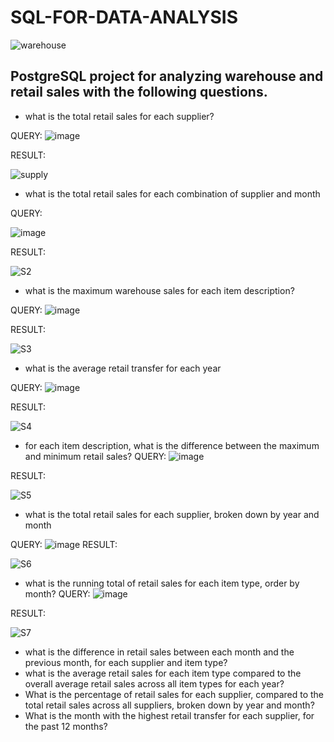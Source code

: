 # SQL-FOR-DATA-ANALYSIS


![warehouse](https://user-images.githubusercontent.com/100838547/224486570-d7976cc8-bc0b-4a6e-a39f-1654016ceac8.jpg)

## PostgreSQL project for analyzing warehouse and retail sales with the following questions.

* what is the total retail sales for each supplier?

 QUERY:
![image](https://user-images.githubusercontent.com/100838547/224489252-b4907cbb-ec04-449d-90fc-78a64874a903.png)

RESULT:

![supply](https://user-images.githubusercontent.com/100838547/224489292-87e0be9c-c732-4b43-8bf8-565bbc054124.png)
* what is the total retail sales for each combination of supplier and month

QUERY:

![image](https://user-images.githubusercontent.com/100838547/224489809-dd3ed56a-9d34-4d49-af5f-f946ffc23ae9.png)


RESULT:

![S2](https://user-images.githubusercontent.com/100838547/224490032-fcd48f03-6b2a-4a76-a0f8-f4d74d25819d.png)

* what is the maximum warehouse sales for each item description?

QUERY:
![image](https://user-images.githubusercontent.com/100838547/224490206-05217b28-21c9-4d4d-8285-40514de9a18e.png)

RESULT:

![S3](https://user-images.githubusercontent.com/100838547/224490291-90dffa9b-fa4e-4514-8df8-5f2ffbb4cb28.png)

* what is the average retail transfer for each year 

QUERY:
![image](https://user-images.githubusercontent.com/100838547/224490403-6237613c-5cbb-49de-bed1-2c8238a72583.png)

RESULT:

![S4](https://user-images.githubusercontent.com/100838547/224490466-0d7f489f-88b2-4aad-8156-c5072dd131ca.png)

* for each item description, what is the difference between the maximum and minimum retail sales? 
QUERY:
![image](https://user-images.githubusercontent.com/100838547/224490673-9d03f8ac-6d80-4380-9798-eb72a39fb24f.png)

RESULT:

![S5](https://user-images.githubusercontent.com/100838547/224490734-631015ab-8936-4c4a-9c73-3e3a399d0b68.png)

* what is the total retail sales for each supplier, broken down by year and month 

QUERY:
![image](https://user-images.githubusercontent.com/100838547/224491141-5c06e507-4b74-44ab-8687-8aa280bbe7d1.png)
RESULT:

![S6](https://user-images.githubusercontent.com/100838547/224491227-92c48a4c-6169-4b7e-9375-3d224715f18c.png)

* what is the running total of retail sales for each item type, order by month?
QUERY:
![image](https://user-images.githubusercontent.com/100838547/224491440-96150a79-b1a3-4807-a64d-e34b52c60d14.png)

RESULT:

![S7](https://user-images.githubusercontent.com/100838547/224491546-11d65523-edc9-4f63-820f-7473c1926e81.png)


* what is the difference in retail sales between each month and the previous month, for each supplier and item type?
* what is the average retail sales for each item type compared to the overall average retail sales across all item types for each year?
* What is the percentage of retail sales for each supplier, compared to the total retail sales across all suppliers, broken down by year and month?
* What is the month with the highest retail transfer for each supplier, for the past 12 months?



 
